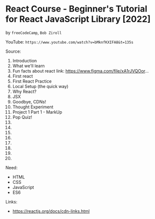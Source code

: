 # React Course - Beginner's Tutorial for React JavaScript Library [2022]
by `freeCodeCamp`, `Bob Ziroll`

YouTube: `https://www.youtube.com/watch?v=bMknfKXIFA8&t=135s`

Source:

01. Introduction
02. What we'll learn
03. Fun facts about react link: https://www.figma.com/file/xA1rJVQOor...
04. First react
05. First React Practice 
06. Local Setup (the quick way)
07. Why React?
08. JSX
09. Goodbye, CDNs!
10. Thought Experiment
11. Project 1 Part 1 - MarkUp
12. Pop Quiz!
13.
14.
15.
16.
17.
18.
19.
20.


Need:
* HTML
* CSS
* JavaScript
* ES6

Links:
* https://reactjs.org/docs/cdn-links.html